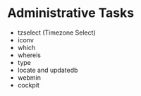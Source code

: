 # Administrative Tasks

- tzselect (Timezone Select)
- iconv
- which
- whereis
- type
- locate and updatedb
- webmin
- cockpit
